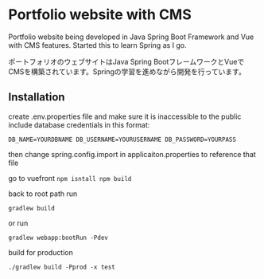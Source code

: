 
# Portfolio website with CMS

Portfolio website being developed in Java Spring Boot Framework and Vue with CMS features. Started this to learn Spring as I go.

ポートフォリオのウェブサイトはJava Spring BootフレームワークとVueでCMSを構築されています。Springの学習を進めながら開発を行っています。

## Installation

create .env.properties file and make sure it is inaccessible to the public
include database credentials in this format:

`
DB_NAME=YOURDBNAME
DB_USERNAME=YOURUSERNAME
DB_PASSWORD=YOURPASS
`

then change spring.config.import in applicaiton.properties to reference that file

go to vuefront
`
npm isntall
npm build
`

back to root path run

`
gradlew build
`

or run

`
gradlew webapp:bootRun -Pdev
`

build for production

`
./gradlew build -Pprod -x test
`